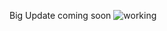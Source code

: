 Big Update coming soon
![working](https://github.com/user-attachments/assets/7a81922b-f112-497c-89fe-cc032db7544d)
